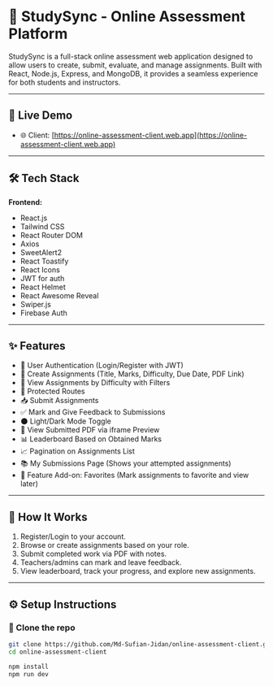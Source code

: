 # 📘 StudySync - Online Assessment Platform

StudySync is a full-stack online assessment web application designed to allow users to create, submit, evaluate, and manage assignments. Built with React, Node.js, Express, and MongoDB, it provides a seamless experience for both students and instructors.

---

## 🚀 Live Demo

- 🌐 Client: [https://online-assessment-client.web.app](https://online-assessment-client.web.app)

---

## 🛠️ Tech Stack

**Frontend:**
- React.js
- Tailwind CSS
- React Router DOM
- Axios
- SweetAlert2
- React Toastify
- React Icons
- JWT for auth
- React Helmet
- React Awesome Reveal
- Swiper.js
- Firebase Auth

---

## ✨ Features

- 👤 User Authentication (Login/Register with JWT)
- 📝 Create Assignments (Title, Marks, Difficulty, Due Date, PDF Link)
- 📂 View Assignments by Difficulty with Filters
- 🔐 Protected Routes
- 📥 Submit Assignments
- ✅ Mark and Give Feedback to Submissions
- 🌑 Light/Dark Mode Toggle
- 🔎 View Submitted PDF via iframe Preview
- 📊 Leaderboard Based on Obtained Marks
- 📈 Pagination on Assignments List
- 📚 My Submissions Page (Shows your attempted assignments)
- 📎 Feature Add-on: Favorites (Mark assignments to favorite and view later)

---

## 🧪 How It Works

1. Register/Login to your account.
2. Browse or create assignments based on your role.
3. Submit completed work via PDF with notes.
4. Teachers/admins can mark and leave feedback.
5. View leaderboard, track your progress, and explore new assignments.

---

## ⚙️ Setup Instructions

### 🔧 Clone the repo

```bash
git clone https://github.com/Md-Sufian-Jidan/online-assessment-client.git
cd online-assessment-client

npm install
npm run dev